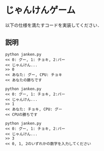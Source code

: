 # じゃんけんゲーム

以下の仕様を満たすコードを実装してください．

## 説明


```
python janken.py
<< 0: グー, 1: チョキ, 2:パー
<< じゃんけん...
>> 0
<< あなた: グー, CPU: チョキ
<< あなたの勝ちです

python janken.py
<< 0: グー, 1: チョキ, 2:パー
<< じゃんけん...
>> 1
<< あなた: チョキ, CPU: グー
<< CPUの勝ちです

python janken.py
<< 0: グー, 1: チョキ, 2:パー
<< じゃんけん...
>> 3
<< 0, 1, 2のいずれかの数字を入力してください
```
